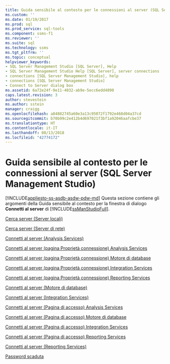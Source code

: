 ```yaml
---
title: Guida sensibile al contesto per le connessioni al server (SQL Server Management Studio) | Microsoft Docs
ms.custom: ''
ms.date: 01/19/2017
ms.prod: sql
ms.prod_service: sql-tools
ms.component: ssms-f1
ms.reviewer: ''
ms.suite: sql
ms.technology: ssms
ms.tgt_pltfrm: ''
ms.topic: conceptual
helpviewer_keywords:
- SQL Server Management Studio [SQL Server], Help
- SQL Server Management Studio Help [SQL Server], server connections
- connections [SQL Server Management Studio], help
- connections [SQL Server Management Studio]
- Connect to Server dialog box
ms.assetid: 6a72e24f-9e11-4032-ab9e-5ecc6edd4890
caps.latest.revision: 3
author: stevestein
ms.author: sstein
manager: craigg
ms.openlocfilehash: a84882745a60e3a13c95072f1792e468d04a37cd
ms.sourcegitcommit: b70b99c2e412b4d697021f3bf1a92046aafcbe37
ms.translationtype: HT
ms.contentlocale: it-IT
ms.lasthandoff: 08/13/2018
ms.locfileid: "42774172"
---
```

# <a name="f1-help-for-server-connections-sql-server-management-studio"></a>Guida sensibile al contesto per le connessioni al server (SQL Server Management Studio)
[!INCLUDE[appliesto-ss-asdb-asdw-pdw-md](../../includes/appliesto-ss-asdb-asdw-pdw-md.md)]
Questa sezione contiene gli argomenti della Guida sensibile al contesto per la finestra di dialogo **Connetti al server** di [!INCLUDE[ssManStudioFull](../../includes/ssmanstudiofull-md.md)].  
  
[Cerca server &#40;Server locali&#41;](../../ssms/f1-help/browse-for-servers-local-servers.md)  
  
[Cerca server &#40;Server di rete&#41;](../../ssms/f1-help/browse-for-servers-network-servers.md)  
  
[Connetti al server &#40;Analysis Services&#41;](../../ssms/f1-help/connect-to-server-analysis-services.md)  
  
[Connetti al server &#40;pagina Proprietà connessione&#41; Analysis Services](../../ssms/f1-help/connect-to-server-connection-properties-page-analysis-services.md)  
  
[Connetti al server &#40;pagina Proprietà connessione&#41; Motore di database](../../ssms/f1-help/connect-to-server-connection-properties-page-database-engine.md)  
  
[Connetti al server &#40;pagina Proprietà connessione&#41; Integration Services](../../ssms/f1-help/connect-to-server-connection-properties-page-integration-services.md)  
  
[Connetti al server &#40;pagina Proprietà connessione&#41; Reporting Services](../../ssms/f1-help/connect-to-server-connection-properties-page-reporting-services.md)  
  
[Connetti al server &#40;Motore di database&#41;](../../ssms/f1-help/connect-to-server-database-engine.md)  
  
[Connetti al server &#40;Integration Services&#41;](../../ssms/f1-help/connect-to-server-integration-services.md)  
  
[Connetti al server &#40;Pagina di accesso&#41; Analysis Services](../../ssms/f1-help/connect-to-server-login-page-analysis-services.md)  
  
[Connetti al server &#40;Pagina di accesso&#41; Motore di database](../../ssms/f1-help/connect-to-server-login-page-database-engine.md)  
  
[Connetti al server &#40;Pagina di accesso&#41; Integration Services](../../ssms/f1-help/connect-to-server-login-page-integration-services.md)  
  
[Connetti al server &#40;Pagina di accesso&#41; Reporting Services](../../ssms/f1-help/connect-to-server-login-page-reporting-services.md)  
  
[Connetti al server &#40;Reporting Services&#41;](../../ssms/f1-help/connect-to-server-reporting-services.md)  
  
[Password scaduta](../../ssms/f1-help/password-expired.md)  
  
